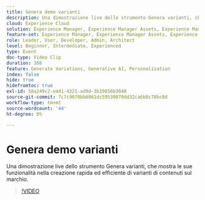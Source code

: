 ```yaml
---
title: Genera demo varianti
description: Una dimostrazione live dello strumento Genera varianti, che mostra le sue funzionalità nella creazione rapida ed efficiente di varianti di contenuti sul marchio.
cloud: Experience Cloud
solution: Experience Manager, Experience Manager Assets, Experience Manager Forms, Experience Manager Sites
feature-set: Experience Manager, Experience Manager Assets, Experience Manager Forms, Experience Manager Sites
role: Leader, User, Developer, Admin, Architect
level: Beginner, Intermediate, Experienced
type: Event
doc-type: Video Clip
duration: 166
feature: Generate Variations, Generative AI, Personalization
index: false
hide: true
hidefromtoc: true
exl-id: 58a249c2-e4d1-4221-ad9d-3b19856b3048
source-git-commit: 7c7c9070bb6061dc59530070dd32ca6b8c78bc8d
workflow-type: tm+mt
source-wordcount: '44'
ht-degree: 0%

---
```


# Genera demo varianti

Una dimostrazione live dello strumento Genera varianti, che mostra le sue funzionalità nella creazione rapida ed efficiente di varianti di contenuti sul marchio.

>[!VIDEO](https://video.tv.adobe.com/v/3459233/?learn=on&enablevpops)
